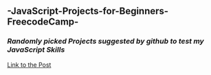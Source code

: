 ## -JavaScript-Projects-for-Beginners-FreecodeCamp-
### _Randomly picked Projects suggested by github to test my JavaScript Skills_

[Link to the Post](https://www.freecodecamp.org/news/javascript-projects-for-beginners/)
